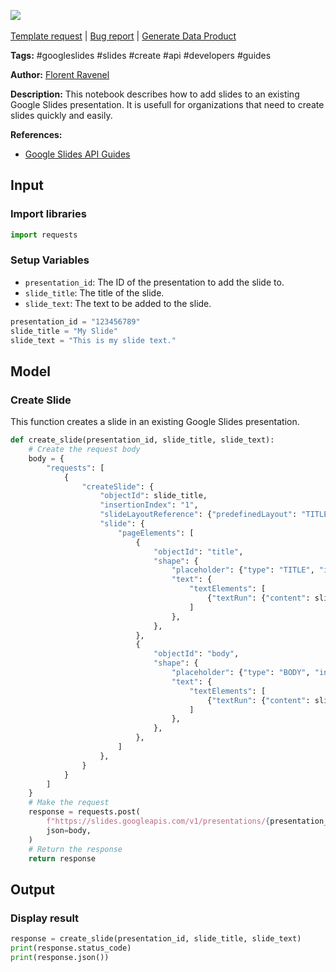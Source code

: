 <a href="https://app.naas.ai/user-redirect/naas/downloader?url=https://raw.githubusercontent.com/jupyter-naas/awesome-notebooks/master/Google%20Slides/Google_Slides_Create_a_Slide.ipynb" target="_parent"><img src="https://naasai-public.s3.eu-west-3.amazonaws.com/open_in_naas.svg"/></a><br><br><a href="https://github.com/jupyter-naas/awesome-notebooks/issues/new?assignees=&labels=&template=template-request.md&title=Tool+-+Action+of+the+notebook+">Template request</a> | <a href="https://github.com/jupyter-naas/awesome-notebooks/issues/new?assignees=&labels=bug&template=bug_report.md&title=Google+Slides+-+Create+a+Slide:+Error+short+description">Bug report</a> | <a href="https://app.naas.ai/user-redirect/naas/downloader?url=https://raw.githubusercontent.com/jupyter-naas/awesome-notebooks/master/Naas/Naas_Start_data_product.ipynb" target="_parent">Generate Data Product</a>

**Tags:** #googleslides #slides #create #api #developers #guides

**Author:** [Florent Ravenel](http://linkedin.com/in/florent-ravenel)

**Description:** This notebook describes how to add slides to an existing Google Slides presentation. It is usefull for organizations that need to create slides quickly and easily.

**References:**
- [Google Slides API Guides](https://developers.google.com/slides/api/guides/create-slide)

## Input

### Import libraries


```python
import requests
```

### Setup Variables
- `presentation_id`: The ID of the presentation to add the slide to.
- `slide_title`: The title of the slide.
- `slide_text`: The text to be added to the slide.


```python
presentation_id = "123456789"
slide_title = "My Slide"
slide_text = "This is my slide text."
```

## Model

### Create Slide

This function creates a slide in an existing Google Slides presentation.


```python
def create_slide(presentation_id, slide_title, slide_text):
    # Create the request body
    body = {
        "requests": [
            {
                "createSlide": {
                    "objectId": slide_title,
                    "insertionIndex": "1",
                    "slideLayoutReference": {"predefinedLayout": "TITLE_AND_BODY"},
                    "slide": {
                        "pageElements": [
                            {
                                "objectId": "title",
                                "shape": {
                                    "placeholder": {"type": "TITLE", "index": "0"},
                                    "text": {
                                        "textElements": [
                                            {"textRun": {"content": slide_title}}
                                        ]
                                    },
                                },
                            },
                            {
                                "objectId": "body",
                                "shape": {
                                    "placeholder": {"type": "BODY", "index": "1"},
                                    "text": {
                                        "textElements": [
                                            {"textRun": {"content": slide_text}}
                                        ]
                                    },
                                },
                            },
                        ]
                    },
                }
            }
        ]
    }
    # Make the request
    response = requests.post(
        f"https://slides.googleapis.com/v1/presentations/{presentation_id}:batchUpdate",
        json=body,
    )
    # Return the response
    return response
```

## Output

### Display result


```python
response = create_slide(presentation_id, slide_title, slide_text)
print(response.status_code)
print(response.json())
```

 
